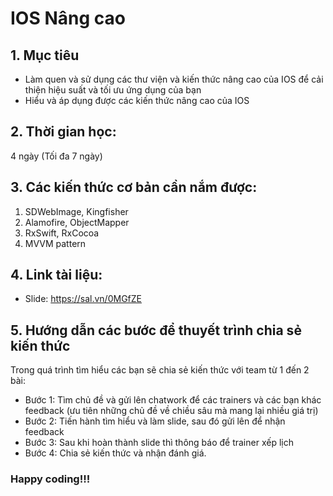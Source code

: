 # IOS Nâng cao

## 1. Mục tiêu
- Làm quen và sử dụng các thư viện và kiến thức nâng cao của IOS để cải thiện hiệu suất và tối ưu ứng dụng của bạn
- Hiểu và áp dụng được các kiến thức nâng cao của IOS

## 2. Thời gian học:
4 ngày (Tối đa 7 ngày)

## 3. Các kiến thức cơ bản cần nắm được:
1. SDWebImage, Kingfisher
2. Alamofire, ObjectMapper
3. RxSwift, RxCocoa
4. MVVM pattern

## 4. Link tài liệu:
* Slide: https://sal.vn/0MGfZE

## 5. Hướng dẫn các bước để thuyết trình chia sẻ kiến thức
Trong quá trình tìm hiểu các bạn sẽ chia sẻ kiến thức với team từ 1 đến 2 bài:
* Bước 1: Tìm chủ đề và gửi lên chatwork để các trainers và các bạn khác feedback (ưu tiên những chủ đề về chiều sâu mà mang lại nhiều giá trị)
* Bước 2: Tiến hành tìm hiểu và làm slide, sau đó gửi lên để nhận feedback
* Bước 3: Sau khi hoàn thành slide thì thông báo để trainer xếp lịch
* Bước 4: Chia sẻ kiến thức và nhận đánh giá.

### Happy coding!!!
